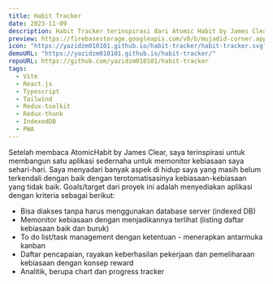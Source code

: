 ```yaml
---
title: Habit Tracker
date: 2023-11-09
description: Habit Tracker terinspirasi dari Atomic Habit by James Clear, dibangun menggunakan Reactjs, Typescript, Tailwind, Redux-toolkit, Redux-thunk
preview: https://firebasestorage.googleapis.com/v0/b/mujadid-corner.appspot.com/o/project_images%2FScreenshot_20231109_112332.png?alt=media
icon: "https://yazidzm010101.github.io/habit-tracker/habit-tracker.svg"
demoURL: "https://yazidzm010101.github.io/habit-tracker/"
repoURL: https://github.com/yazidzm010101/habit-tracker
tags:
  - Vite
  - React.js
  - Typescript
  - Tailwind
  - Redux-toolkit
  - Redux-thunk
  - IndexedDB
  - PWA
---
```


Setelah membaca AtomicHabit by James Clear, saya terinspirasi untuk membangun satu aplikasi sedernaha untuk memonitor kebiasaan saya sehari-hari. Saya menyadari banyak aspek di hidup saya yang masih belum terkendali dengan baik dengan terotomatisasinya kebiasaan-kebiasaan yang tidak baik. Goals/target dari proyek ini adalah menyediakan aplikasi dengan kriteria sebagai berikut:

- Bisa diakses tanpa harus menggunakan database server (indexed DB)
- Memonitor kebiasaan dengan menjadikannya terlihat (listing daftar kebiasaan baik dan buruk)
- To do list/task management dengan ketentuan - menerapkan antarmuka kanban
- Daftar pencapaian, rayakan keberhasilan pekerjaan dan pemeliharaan kebiasaan dengan konsep reward
- Analitik, berupa chart dan progress tracker
